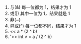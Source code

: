 1. 与(&) 每一位都为 1，结果才为 1
2. 或(|) 其中一位为 1，结果就是 1
3. 非(~)
4. 异或(^) 每一位都不同，结果才为 1
5. << a * (2 ^ b)
6. '>> int v = a / (2 ^ b)